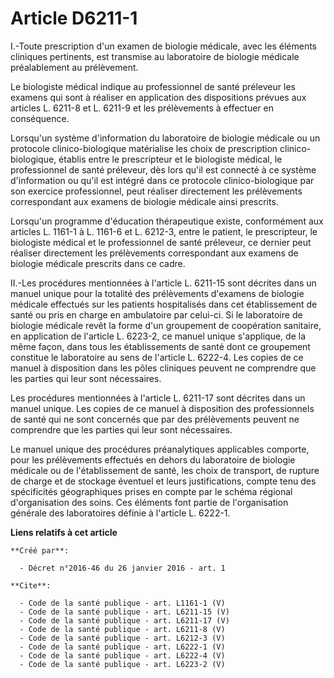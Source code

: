 # Article D6211-1

I.-Toute prescription d'un examen de biologie médicale, avec les éléments cliniques pertinents, est transmise au laboratoire
de biologie médicale préalablement au prélèvement. 

Le biologiste médical indique au professionnel de santé préleveur les examens qui sont à réaliser en application des
dispositions prévues aux articles L. 6211-8 et L. 6211-9 et les prélèvements à effectuer en conséquence. 

Lorsqu'un système d'information du laboratoire de biologie médicale ou un protocole clinico-biologique matérialise les choix
de prescription clinico-biologique, établis entre le prescripteur et le biologiste médical, le professionnel de santé
préleveur, dès lors qu'il est connecté à ce système d'information ou qu'il est intégré dans ce protocole clinico-biologique
par son exercice professionnel, peut réaliser directement les prélèvements correspondant aux examens de biologie médicale
ainsi prescrits. 

Lorsqu'un programme d'éducation thérapeutique existe, conformément aux articles L. 1161-1 à L. 1161-6 et L. 6212-3, entre le
patient, le prescripteur, le biologiste médical et le professionnel de santé préleveur, ce dernier peut réaliser directement
les prélèvements correspondant aux examens de biologie médicale prescrits dans ce cadre. 

II.-Les procédures mentionnées à l'article L. 6211-15 sont décrites dans un manuel unique pour la totalité des prélèvements
d'examens de biologie médicale effectués sur les patients hospitalisés dans cet établissement de santé ou pris en charge en
ambulatoire par celui-ci. Si le laboratoire de biologie médicale revêt la forme d'un groupement de coopération sanitaire, en
application de l'article L. 6223-2, ce manuel unique s'applique, de la même façon, dans tous les établissements de santé dont
ce groupement constitue le laboratoire au sens de l'article L. 6222-4. Les copies de ce manuel à disposition dans les pôles
cliniques peuvent ne comprendre que les parties qui leur sont nécessaires. 

Les procédures mentionnées à l'article L. 6211-17 sont décrites dans un manuel unique. Les copies de ce manuel à disposition
des professionnels de santé qui ne sont concernés que par des prélèvements peuvent ne comprendre que les parties qui leur
sont nécessaires. 

Le manuel unique des procédures préanalytiques applicables comporte, pour les prélèvements effectués en dehors du laboratoire
de biologie médicale ou de l'établissement de santé, les choix de transport, de rupture de charge et de stockage éventuel et
leurs justifications, compte tenu des spécificités géographiques prises en compte par le schéma régional d'organisation des
soins. Ces éléments font partie de l'organisation générale des laboratoires définie à l'article L. 6222-1.

**Liens relatifs à cet article**

	**Créé par**:

	  - Décret n°2016-46 du 26 janvier 2016 - art. 1

	**Cite**:

	  - Code de la santé publique - art. L1161-1 (V)
	  - Code de la santé publique - art. L6211-15 (V)
	  - Code de la santé publique - art. L6211-17 (V)
	  - Code de la santé publique - art. L6211-8 (V)
	  - Code de la santé publique - art. L6212-3 (V)
	  - Code de la santé publique - art. L6222-1 (V)
	  - Code de la santé publique - art. L6222-4 (V)
	  - Code de la santé publique - art. L6223-2 (V)

